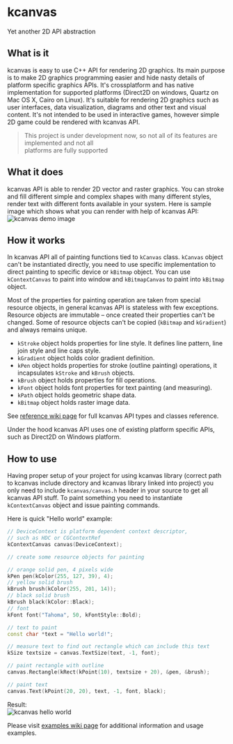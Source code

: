 ﻿# kcanvas
Yet another 2D API abstraction

## What is it
kcanvas is easy to use C++ API for rendering 2D graphics. Its main purpose is to make 2D graphics programming easier and hide nasty details of platform specific graphics APIs. It's crossplatform and has native implementation for supported platforms (Direct2D on windows, Quartz on Mac OS X, Cairo on Linux). It's suitable for rendering 2D graphics such as user interfaces, data visualization, diagrams and other text and visual content. It's not intended to be used in interactive games, however simple 2D game could be rendered with kcanvas API.
> This project is under development now, so not all of its features are implemented and not all   
> platforms are fully supported

## What it does
kcanvas API is able to render 2D vector and raster graphics. You can stroke and fill different simple and complex shapes with many different styles, render text with different fonts available in your system. Here is sample image which shows what you can render with help of kcanvas API:   
![kcanvas demo image](https://raw.githubusercontent.com/livingcreative/kcanvas/master/demo.jpg)

## How it works
In kcanvas API all of painting functions tied to `kCanvas` class. `kCanvas` object can't be instantiated directly, you need to use specific implementation to direct painting to specific device or `kBitmap` object. You can use `kContextCanvas` to paint into window and `kBitmapCanvas` to paint into `kBitmap` object.

Most of the properties for painting operation are taken from special resource objects, in general kcanvas API is stateless with few exceptions. Resource objects are immutable – once created their properties can't be changed. Some of resource objects can't be copied (`kBitmap` and `kGradient`) and always remains unique.
* `kStroke` object holds properties for line style. It defines line pattern, line join style and line caps style.
* `kGradient` object holds color gradient definition.
* `kPen` object holds properties for stroke (outline painting) operations, it incapsulates `kStroke` and `kBrush` objects.
* `kBrush` object holds properties for fill operations.
* `kFont` object holds font properties for text painting (and measuring).
* `kPath` object holds geometric shape data.
* `kBitmap` object holds raster image data.

See [reference wiki page](https://github.com/livingcreative/kcanvas/wiki/Reference) for full kcanvas API types and classes reference.

Under the hood kcanvas API uses one of existing platform specific APIs, such as Direct2D on Windows platform.

## How to use
Having proper setup of your project for using kcanvas library (correct path to kcanvas include directory and kcanvas library linked into project) you only need to include `kcanvas/canvas.h` header in your source to get all kcanvas API stuff. To paint something you need to instantiate `kContextCanvas` object and issue painting commands.

Here is quick "Hello world" example:
```c++
// DeviceContext is platform dependent context descriptor,
// such as HDC or CGContextRef
kContextCanvas canvas(DeviceContext);

// create some resource objects for painting

// orange solid pen, 4 pixels wide
kPen pen(kColor(255, 127, 39), 4);
// yellow solid brush
kBrush brush(kColor(255, 201, 14));
// black solid brush
kBrush black(kColor::Black);
// font
kFont font("Tahoma", 50, kFontStyle::Bold);

// text to paint
const char *text = "Hello world!";

// measure text to find out rectangle which can include this text
kSize textsize = canvas.TextSize(text, -1, font);

// paint rectangle with outline
canvas.Rectangle(kRect(kPoint(10), textsize + 20), &pen, &brush);

// paint text
canvas.Text(kPoint(20, 20), text, -1, font, black);
```
Result:   
![kcanvas hello world](https://raw.githubusercontent.com/wiki/livingcreative/kcanvas/images/helloworld.jpg)

Please visit [examples wiki page](https://github.com/livingcreative/kcanvas/wiki/Examples) for additional information and usage examples.
